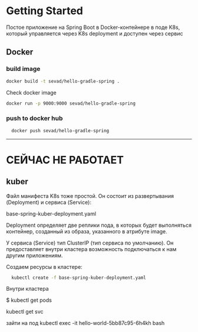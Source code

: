# Getting Started
Постое приложение на Spring Boot в Docker-контейнере в поде K8s, который управляется через K8s deployment
 и доступен через сервис

## Docker 

### build image 
```bash
docker build -t sevad/hello-gradle-spring .
```

Check docker image 
```bash
docker run -p 9000:9000 sevad/hello-gradle-spring
```

### push to docker hub 
```bash
  docker push sevad/hello-gradle-spring
```
--------------
# СЕЙЧАС НЕ РАБОТАЕТ

## kuber 
Файл манифеста K8s тоже простой. Он состоит из развертывания (Deployment) и сервиса (Service):

base-spring-kuber-deployment.yaml

Deployment определяет две реплики пода, в которых будет выполняться контейнер, созданный из образа, указанного в атрибуте image.

У сервиса (Service) тип ClusterIP (тип сервиса по умолчанию). Он предоставляет внутри кластера возможность подключаться
 к нам другим приложениям.
 
 Создаем ресурсы в кластере:
 ```bash
   kubectl create -f base-spring-kuber-deployment.yaml
 ```


 Внутри кластера
 
 $ kubectl get pods
 
 kubectl get svc
 
 зайти на под 
 kubectl exec -it hello-world-5bb87c95-6h4kh bash